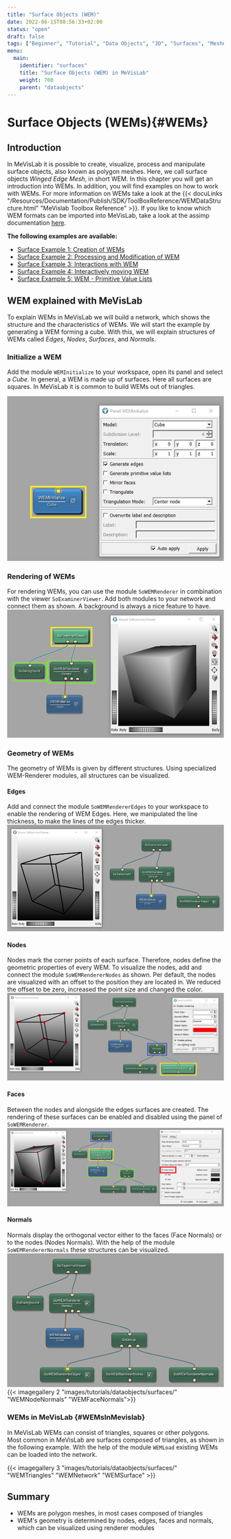 ```yaml
---
title: "Surface Objects (WEM)"
date: 2022-06-15T08:56:33+02:00
status: "open"
draft: false
tags: ["Beginner", "Tutorial", "Data Objects", "3D", "Surfaces", "Meshes", "WEM"]
menu: 
  main:
    identifier: "surfaces"
    title: "Surface Objects (WEM) in MeVisLab"
    weight: 700
    parent: "dataobjects"
---
```

# Surface Objects (WEMs){#WEMs}
## Introduction
In MeVisLab it is possible to create, visualize, process and manipulate surface objects, also known as polygon meshes. Here, we call surface objects *Winged Edge Mesh*, in short WEM. In this chapter you will get an introduction into WEMs. In addition, you will find examples on how to work with WEMs. For more information on WEMs take a look at the {{< docuLinks "/Resources/Documentation/Publish/SDK/ToolBoxReference/WEMDataStructure.html" "MeVislab Toolbox Reference" >}}. If you like to know which WEM formats can be imported into MeVisLab, take a look at the assimp documentation [here](https://github.com/assimp/assimp).

**The following examples are available:**
* [Surface Example 1: Creation of WEMs](tutorials/dataobjects/surfaces/surfaceexample1/)
* [Surface Example 2: Processing and Modification of WEM](tutorials/dataobjects/surfaces/surfaceexample2/)
* [Surface Example 3: Interactions with WEM](tutorials/dataobjects/surfaces/surfaceexample3/)
* [Surface Example 4: Interactively moving WEM](tutorials/dataobjects/surfaces/surfaceexample4/)
* [Surface Example 5: WEM - Primitive Value Lists](tutorials/dataobjects/surfaces/surfaceexample5/)

[//]: <> (MVL-653)

## WEM explained with MeVisLab
To explain WEMs in MeVisLab we will build a network, which shows the structure and the characteristics of WEMs. We will start the example by generating a WEM forming a cube. With this, we will explain structures of WEMs called *Edges*, *Nodes*, *Surfaces*, and *Normals*.

### Initialize a WEM
Add the module `WEMInitialize` to your workspace, open its panel and select a *Cube*. In general, a WEM is made up of surfaces. Here all surfaces are squares. In MeVisLab it is common to build WEMs out of triangles.

![WEM initializing](/images/tutorials/dataobjects/surfaces/WEM_01_1.png "WEM initializing")

### Rendering of WEMs

For rendering WEMs, you can use the module `SoWEMRenderer` in combination with the viewer `SoExaminerViewer`. Add both modules to your network and connect them as shown. A background is always a nice feature to have.
![WEM rendering](/images/tutorials/dataobjects/surfaces/WEM_01_2.png "WEM rendering")

### Geometry of WEMs
The geometry of WEMs is given by different structures. Using specialized WEM-Renderer modules, all structures can be visualized.
#### Edges
Add and connect the module `SoWEMRendererEdges` to your workspace to enable the rendering of WEM Edges. Here, we manipulated the line thickness, to make the lines of the edges thicker. 
![WEM Edges](/images/tutorials/dataobjects/surfaces/WEM_01_3.png "WEM Edges")
#### Nodes
Nodes mark the corner points of each surface. Therefore, nodes define the geometric properties of every WEM. To visualize the nodes, add and connect the module `SoWEMRendererNodes` as shown. Per default, the nodes are visualized with an offset to the position they are located in. We reduced the offset to be zero, increased the point size and changed the color. 
![WEM Nodes](/images/tutorials/dataobjects/surfaces/WEM_01_4.png "WEM Nodes")
#### Faces
Between the nodes and alongside the edges surfaces are created. The rendering of these surfaces can be enabled and disabled using the panel of `SoWEMRenderer`.
![WEM Faces](/images/tutorials/dataobjects/surfaces/WEM_01_5.png "WEM Faces")
#### Normals
Normals display the orthogonal vector either to the faces (Face Normals) or to the nodes (Nodes Normals). With the help of the module `SoWEMRendererNormals` these structures can be visualized.  
![WEM normal editor](/images/tutorials/dataobjects/surfaces/WEM_01_6.png "WEM normal editor")
{{< imagegallery 2 "images/tutorials/dataobjects/surfaces/" "WEMNodeNormals" "WEMFaceNormals">}}

### WEMs in MeVisLab {#WEMsInMevislab}
In MeVisLab WEMs can consist of triangles, squares or other polygons. Most common in MeVisLab are surfaces composed of triangles, as shown in the following example. With the help of the module `WEMLoad` existing WEMs can be loaded into the network.

{{< imagegallery 3 "images/tutorials/dataobjects/surfaces/" "WEMTriangles" "WEMNetwork" "WEMSurface" >}}

## Summary
* WEMs are polygon meshes, in most cases composed of triangles
* WEM's geometry is determined by nodes, edges, faces and normals, which can be visualized using renderer modules

